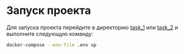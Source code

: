 # Запуск проекта

Для запуска проекта перейдите в директорию [task_1](./task_1) или [task_2](./task_2) и выполните следующую команду:

```bash
docker-compose --env-file .env up
```